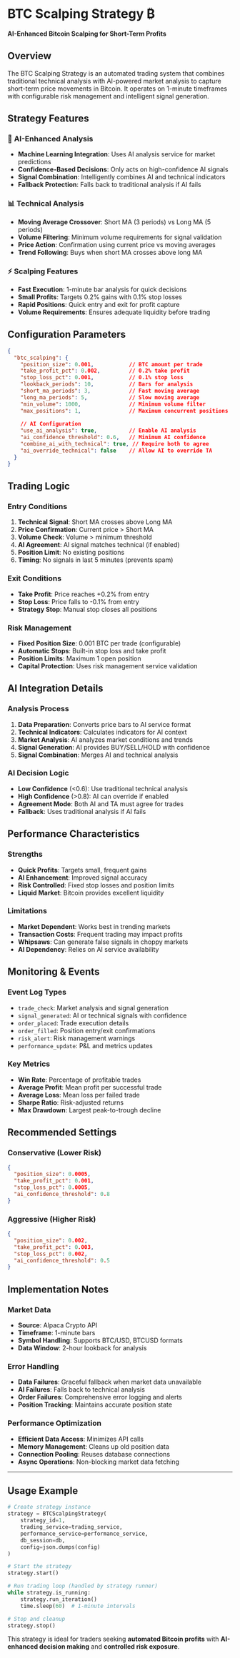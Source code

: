 # BTC Scalping Strategy ₿

**AI-Enhanced Bitcoin Scalping for Short-Term Profits**

## Overview

The BTC Scalping Strategy is an automated trading system that combines traditional technical analysis with AI-powered market analysis to capture short-term price movements in Bitcoin. It operates on 1-minute timeframes with configurable risk management and intelligent signal generation.

## Strategy Features

### 🤖 **AI-Enhanced Analysis**
- **Machine Learning Integration**: Uses AI analysis service for market predictions
- **Confidence-Based Decisions**: Only acts on high-confidence AI signals  
- **Signal Combination**: Intelligently combines AI and technical indicators
- **Fallback Protection**: Falls back to traditional analysis if AI fails

### 📊 **Technical Analysis**
- **Moving Average Crossover**: Short MA (3 periods) vs Long MA (5 periods)
- **Volume Filtering**: Minimum volume requirements for signal validation
- **Price Action**: Confirmation using current price vs moving averages
- **Trend Following**: Buys when short MA crosses above long MA

### ⚡ **Scalping Features**
- **Fast Execution**: 1-minute bar analysis for quick decisions
- **Small Profits**: Targets 0.2% gains with 0.1% stop losses
- **Rapid Positions**: Quick entry and exit for profit capture
- **Volume Requirements**: Ensures adequate liquidity before trading

## Configuration Parameters

```json
{
  "btc_scalping": {
    "position_size": 0.001,           // BTC amount per trade
    "take_profit_pct": 0.002,         // 0.2% take profit
    "stop_loss_pct": 0.001,           // 0.1% stop loss
    "lookback_periods": 10,           // Bars for analysis
    "short_ma_periods": 3,            // Fast moving average
    "long_ma_periods": 5,             // Slow moving average
    "min_volume": 1000,               // Minimum volume filter
    "max_positions": 1,               // Maximum concurrent positions
    
    // AI Configuration
    "use_ai_analysis": true,          // Enable AI analysis
    "ai_confidence_threshold": 0.6,   // Minimum AI confidence
    "combine_ai_with_technical": true, // Require both to agree
    "ai_override_technical": false    // Allow AI to override TA
  }
}
```

## Trading Logic

### **Entry Conditions**
1. **Technical Signal**: Short MA crosses above Long MA
2. **Price Confirmation**: Current price > Short MA
3. **Volume Check**: Volume > minimum threshold  
4. **AI Agreement**: AI signal matches technical (if enabled)
5. **Position Limit**: No existing positions
6. **Timing**: No signals in last 5 minutes (prevents spam)

### **Exit Conditions**
- **Take Profit**: Price reaches +0.2% from entry
- **Stop Loss**: Price falls to -0.1% from entry
- **Strategy Stop**: Manual stop closes all positions

### **Risk Management**
- **Fixed Position Size**: 0.001 BTC per trade (configurable)
- **Automatic Stops**: Built-in stop loss and take profit
- **Position Limits**: Maximum 1 open position
- **Capital Protection**: Uses risk management service validation

## AI Integration Details

### **Analysis Process**
1. **Data Preparation**: Converts price bars to AI service format
2. **Technical Indicators**: Calculates indicators for AI context
3. **Market Analysis**: AI analyzes market conditions and trends
4. **Signal Generation**: AI provides BUY/SELL/HOLD with confidence
5. **Signal Combination**: Merges AI and technical analysis

### **AI Decision Logic**
- **Low Confidence** (<0.6): Use traditional technical analysis
- **High Confidence** (>0.8): AI can override if enabled
- **Agreement Mode**: Both AI and TA must agree for trades
- **Fallback**: Uses traditional analysis if AI fails

## Performance Characteristics

### **Strengths**
- **Quick Profits**: Targets small, frequent gains
- **AI Enhancement**: Improved signal accuracy
- **Risk Controlled**: Fixed stop losses and position limits
- **Liquid Market**: Bitcoin provides excellent liquidity

### **Limitations**
- **Market Dependent**: Works best in trending markets
- **Transaction Costs**: Frequent trading may impact profits
- **Whipsaws**: Can generate false signals in choppy markets
- **AI Dependency**: Relies on AI service availability

## Monitoring & Events

### **Event Log Types**
- `trade_check`: Market analysis and signal generation
- `signal_generated`: AI or technical signals with confidence
- `order_placed`: Trade execution details
- `order_filled`: Position entry/exit confirmations
- `risk_alert`: Risk management warnings
- `performance_update`: P&L and metrics updates

### **Key Metrics**
- **Win Rate**: Percentage of profitable trades
- **Average Profit**: Mean profit per successful trade
- **Average Loss**: Mean loss per failed trade
- **Sharpe Ratio**: Risk-adjusted returns
- **Max Drawdown**: Largest peak-to-trough decline

## Recommended Settings

### **Conservative** (Lower Risk)
```json
{
  "position_size": 0.0005,
  "take_profit_pct": 0.001,
  "stop_loss_pct": 0.0005,
  "ai_confidence_threshold": 0.8
}
```

### **Aggressive** (Higher Risk)
```json
{
  "position_size": 0.002,
  "take_profit_pct": 0.003,
  "stop_loss_pct": 0.002,
  "ai_confidence_threshold": 0.5
}
```

## Implementation Notes

### **Market Data**
- **Source**: Alpaca Crypto API
- **Timeframe**: 1-minute bars
- **Symbol Handling**: Supports BTC/USD, BTCUSD formats
- **Data Window**: 2-hour lookback for analysis

### **Error Handling**
- **Data Failures**: Graceful fallback when market data unavailable
- **AI Failures**: Falls back to technical analysis
- **Order Failures**: Comprehensive error logging and alerts
- **Position Tracking**: Maintains accurate position state

### **Performance Optimization**
- **Efficient Data Access**: Minimizes API calls
- **Memory Management**: Cleans up old position data
- **Connection Pooling**: Reuses database connections
- **Async Operations**: Non-blocking market data fetching

---

## Usage Example

```python
# Create strategy instance
strategy = BTCScalpingStrategy(
    strategy_id=1,
    trading_service=trading_service,
    performance_service=performance_service,
    db_session=db,
    config=json.dumps(config)
)

# Start the strategy
strategy.start()

# Run trading loop (handled by strategy runner)
while strategy.is_running:
    strategy.run_iteration()
    time.sleep(60)  # 1-minute intervals

# Stop and cleanup
strategy.stop()
```

This strategy is ideal for traders seeking **automated Bitcoin profits** with **AI-enhanced decision making** and **controlled risk exposure**.